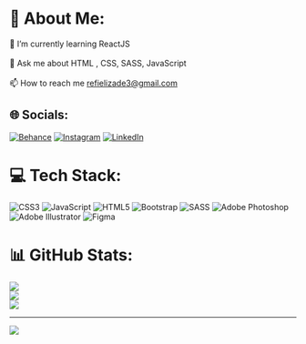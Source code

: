 # 💫 About Me:
🌱 I’m currently learning ReactJS<br><br>💬 Ask me about HTML , CSS, SASS, JavaScript<br><br>📫 How to reach me refielizade3@gmail.com


## 🌐 Socials:
[![Behance](https://img.shields.io/badge/Behance-1769ff?logo=behance&logoColor=white)](https://behance.net/rafializade) [![Instagram](https://img.shields.io/badge/Instagram-%23E4405F.svg?logo=Instagram&logoColor=white)](https://instagram.com/rafializade0) [![LinkedIn](https://img.shields.io/badge/LinkedIn-%230077B5.svg?logo=linkedin&logoColor=white)](https://linkedin.com/in/rafializade) 

# 💻 Tech Stack:
![CSS3](https://img.shields.io/badge/css3-%231572B6.svg?style=for-the-badge&logo=css3&logoColor=white) ![JavaScript](https://img.shields.io/badge/javascript-%23323330.svg?style=for-the-badge&logo=javascript&logoColor=%23F7DF1E) ![HTML5](https://img.shields.io/badge/html5-%23E34F26.svg?style=for-the-badge&logo=html5&logoColor=white) ![Bootstrap](https://img.shields.io/badge/bootstrap-%238511FA.svg?style=for-the-badge&logo=bootstrap&logoColor=white) ![SASS](https://img.shields.io/badge/SASS-hotpink.svg?style=for-the-badge&logo=SASS&logoColor=white) ![Adobe Photoshop](https://img.shields.io/badge/adobe%20photoshop-%2331A8FF.svg?style=for-the-badge&logo=adobe%20photoshop&logoColor=white) ![Adobe Illustrator](https://img.shields.io/badge/adobe%20illustrator-%23FF9A00.svg?style=for-the-badge&logo=adobe%20illustrator&logoColor=white) ![Figma](https://img.shields.io/badge/figma-%23F24E1E.svg?style=for-the-badge&logo=figma&logoColor=white)
# 📊 GitHub Stats:
![](https://github-readme-stats.vercel.app/api?username=rafializade&theme=dark&hide_border=false&include_all_commits=true&count_private=false)<br/>
![](https://github-readme-streak-stats.herokuapp.com/?user=rafializade&theme=dark&hide_border=false)<br/>
![](https://github-readme-stats.vercel.app/api/top-langs/?username=rafializade&theme=dark&hide_border=false&include_all_commits=true&count_private=false&layout=compact)

---
[![](https://visitcount.itsvg.in/api?id=rafializade&icon=0&color=0)](https://visitcount.itsvg.in)

<!-- Proudly created with GPRM ( https://gprm.itsvg.in ) -->
